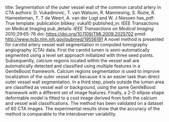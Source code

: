 title: Segmentation of the outer vessel wall of the common carotid artery in CTA
authors: D. Vukadinovic, T. van Walsum, R. Manniesing, S. Rozie, R. Hameeteman, T. T de Weert, A. van der Lugt and W. J Niessen
has_pdf: True
template: publication
bibkey: vuka10
published_in: IEEE Transactions on Medical Imaging
pub_details: <i>IEEE Transactions on Medical Imaging</i> 2010;29:65-76
doi: https://doi.org/10.1109/TMI.2009.2025702
pmid: http://www.ncbi.nlm.nih.gov/pubmed/19556191
A novel method is presented for carotid artery vessel wall segmentation in computed tomography angiography (CTA) data. First the carotid lumen is semi-automatically segmented using a level set approach initialized with three seed points. Subsequently, calcium regions located within the vessel wall are automatically detected and classified using multiple features in a GentleBoost framework. Calcium regions segmentation is used to improve localization of the outer vessel wall because it is an easier task than direct outer vessel wall segmentation. In a third step, pixels outside the lumen area are classified as vessel wall or background, using the same GentleBoost framework with a different set of image features. Finally, a 2-D ellipse shape deformable model is fitted to a cost image derived from both the calcium and vessel wall classifications. The method has been validated on a dataset of 60 CTA images. The experimental results show that the accuracy of the method is comparable to the interobserver variability.

